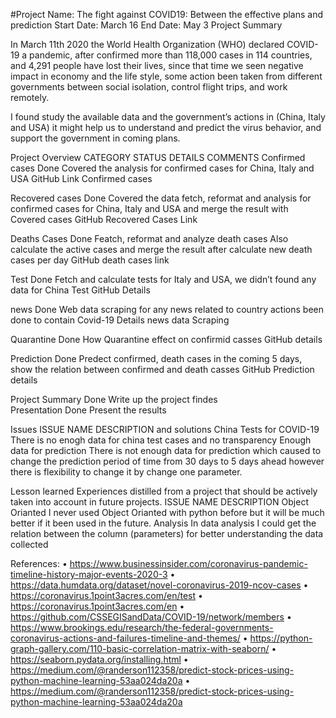 #Project Name:  The fight against COVID19: Between the effective plans and prediction
Start Date: March 16
End Date: May 3
Project Summary

In March 11th 2020 the World Health Organization (WHO) declared COVID-19 a pandemic, after confirmed more than 118,000 cases in 114 countries, and 4,291 people have lost their lives, since that time we seen negative impact in economy and the life style, some action been taken from different governments between social isolation, control flight trips, and work remotely.

I found study the available data and the government’s actions in (China, Italy and USA) it might help us to understand and predict the virus behavior, and support the government in coming plans.


Project Overview
CATEGORY	STATUS	DETAILS	COMMENTS
Confirmed cases	Done	Covered the analysis for confirmed cases for China, Italy and USA	GitHub Link Confirmed cases

Recovered cases	Done	Covered the data fetch, reformat and analysis for confirmed cases for China, Italy and USA and merge the result with Covered cases	GitHub Recovered Cases Link

Deaths Cases	Done	Featch, reformat and analyze death cases
Also calculate the active cases and merge the result after calculate new death cases per day	GitHub death cases link

Test	Done	Fetch and calculate tests for Italy and USA, we didn’t found any data for China Test	GitHub Details

news	Done	Web data scraping for any news related to country actions been done to contain Covid-19	Details news data Scraping

Quarantine	Done	How Quarantine effect on confirmid casses	GitHub details

Prediction	Done	Predect confirmed, death cases in the coming 5 days, show the relation between confirmed and death casses	GitHub Prediction details

Project Summary	Done	Write up the project findes 	
Presentation	Done	Present the results	


Issues
ISSUE NAME	DESCRIPTION and solutions
China Tests for COVID-19	There is no enogh data for china test cases and no transparency 
Enough data for prediction	There is not enough data for prediction which caused to change the prediction period of time from 30 days to 5 days ahead however there is flexibility to change it by change one parameter.

Lesson learned
Experiences distilled from a project that should be actively taken into account in future projects. 
ISSUE NAME	DESCRIPTION
Object Orianted	I never used Object Orianted with python before but it will be much better if it been used in the future.
Analysis	In data analysis I could get the relation between the column (parameters) for better understanding the data collected


References:
•	https://www.businessinsider.com/coronavirus-pandemic-timeline-history-major-events-2020-3
•	https://data.humdata.org/dataset/novel-coronavirus-2019-ncov-cases
•	https://coronavirus.1point3acres.com/en/test
•	https://coronavirus.1point3acres.com/en
•	https://github.com/CSSEGISandData/COVID-19/network/members
•	https://www.brookings.edu/research/the-federal-governments-coronavirus-actions-and-failures-timeline-and-themes/
•	https://python-graph-gallery.com/110-basic-correlation-matrix-with-seaborn/
•	https://seaborn.pydata.org/installing.html
•	https://medium.com/@randerson112358/predict-stock-prices-using-python-machine-learning-53aa024da20a
•	https://medium.com/@randerson112358/predict-stock-prices-using-python-machine-learning-53aa024da20a

